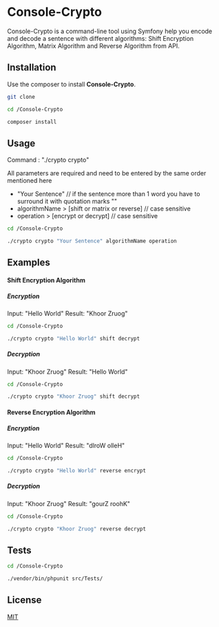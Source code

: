# Console-Crypto

Console-Crypto is a command-line tool using Symfony help you encode and decode a sentence with different algorithms:
Shift Encryption Algorithm, Matrix Algorithm and Reverse Algorithm from API.

## Installation

Use the composer to install **Console-Crypto**.

```bash
git clone

cd /Console-Crypto

composer install
```

## Usage

Command : "./crypto crypto"

All parameters are required and need to be entered by the same order mentioned here
- "Your Sentence" // if the sentence more than 1 word you have to surround it with quotation marks ""
- algorithmName > [shift or matrix or reverse] // case sensitive
- operation > [encrypt or decrypt] // case sensitive
 
```bash
cd /Console-Crypto

./crypto crypto "Your Sentence" algorithmName operation
```
## Examples

#### Shift Encryption Algorithm
##### Encryption
Input: "Hello World"
Result: "Khoor Zruog"

```bash
cd /Console-Crypto

./crypto crypto "Hello World" shift decrypt
```

##### Decryption
Input: "Khoor Zruog"
Result: "Hello World"

```bash
cd /Console-Crypto

./crypto crypto "Khoor Zruog" shift decrypt
```

#### Reverse Encryption Algorithm
##### Encryption
Input: "Hello World"
Result: "dlroW olleH"

```bash
cd /Console-Crypto

./crypto crypto "Hello World" reverse encrypt
```

##### Decryption
Input: "Khoor Zruog"
Result: "gourZ roohK"

```bash
cd /Console-Crypto

./crypto crypto "Khoor Zruog" reverse decrypt
```

## Tests

```bash
cd /Console-Crypto

./vendor/bin/phpunit src/Tests/
```

## License
[MIT](https://choosealicense.com/licenses/mit/)